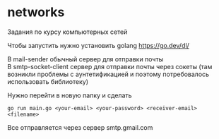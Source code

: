 # networks
Задания по курсу компьютерных сетей

Чтобы запустить нужно установить golang https://go.dev/dl/

В mail-sender обычный сервер для отправки почты  
В smtp-socket-client сервер для отправки почты через сокеты (там возникли проблемы с аунтетификацией и поэтому потребовалось использовать библиотеку)  

Нужно перейти в новую папку и сделать
```
go run main.go <your-email> <your-password> <receiver-email> <filename>
```

Все отправляется через сервер smtp.gmail.com
